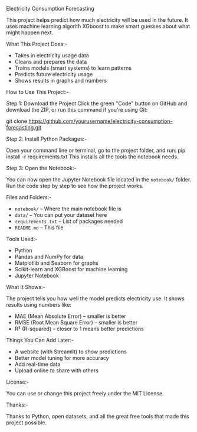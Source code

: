 Electricity Consumption Forecasting

This project helps predict how much electricity will be used in the future. It uses machine learning algorith XGboost to make smart guesses about what might happen next.


What This Project Does:-

- Takes in electricity usage data
- Cleans and prepares the data
- Trains models (smart systems) to learn patterns
- Predicts future electricity usage
- Shows results in graphs and numbers


How to Use This Project:-

Step 1: Download the Project
Click the green "Code" button on GitHub and download the ZIP, or run this command if you're using Git:

git clone https://github.com/yourusername/electricity-consumption-forecasting.git

Step 2: Install Python Packages:-

Open your command line or terminal, go to the project folder, and run:
pip install -r requirements.txt
This installs all the tools the notebook needs.

Step 3: Open the Notebook:-

You can now open the Jupyter Notebook file located in the `notebook/` folder. 
Run the code step by step to see how the project works.

Files and Folders:-

- `notebook/` – Where the main notebook file is
- `data/` – You can put your dataset here
- `requirements.txt` – List of packages needed
- `README.md` – This file

Tools Used:-

- Python
- Pandas and NumPy for data
- Matplotlib and Seaborn for graphs
- Scikit-learn and XGBoost for machine learning
- Jupyter Notebook


What It Shows:-

The project tells you how well the model predicts electricity use. It shows results using numbers like:

- MAE (Mean Absolute Error) – smaller is better
- RMSE (Root Mean Square Error) – smaller is better
- R² (R-squared) – closer to 1 means better predictions

Things You Can Add Later:-

- A website (with Streamlit) to show predictions
- Better model tuning for more accuracy
- Add real-time data
- Upload online to share with others

License:-

You can use or change this project freely under the MIT License.

Thanks:-

Thanks to Python, open datasets, and all the great free tools that made this project possible.


